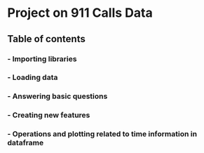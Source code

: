 # Project on 911 Calls Data
## **Table of contents**
### - Importing libraries
### - Loading data
### - Answering basic questions
### - Creating new features
### - Operations and plotting related to time information in dataframe
